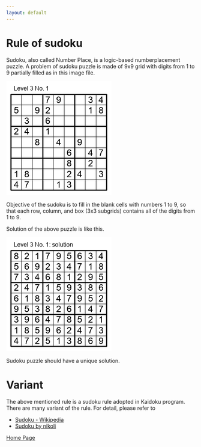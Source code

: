 ```yaml
---
layout: default
---
```


# Rule of sudoku

Sudoku, also called Number Place, is a logic-based numberplacement puzzle. A problem of sudoku puzzle is made of 9x9 grid with digits from 1 to 9 partially filled as in this image file.

![](img/3-1.jpg)

Objective of the sudoku is to fill in the blank cells with numbers 1 to 9, so that each row, column, and box (3x3 subgrids) contains all of the digits from 1 to 9.

Solution of the above puzzle is like this.

![](img/3-1s.jpg)

Sudoku puzzle should have a unique solution.

# Variant

The above mentioned rule is a sudoku rule adopted in Kaidoku program. There are many variant of the rule. For detail, please refer to

- [Sudoku - Wikipedia](https://en.wikipedia.org/wiki/Sudoku)
- [Sudoku by nikoli](http://nikoli.co.jp/en/puzzles/sudoku.html)

[Home Page](./)
